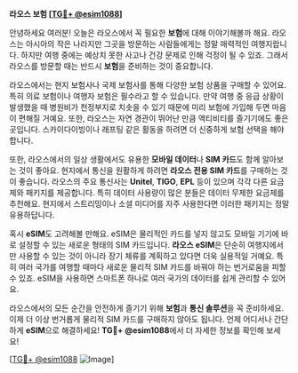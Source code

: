 **라오스 보험 [[TG💪+ @esim1088](https://t.me/s/esim1088)]**

안녕하세요 여러분! 오늘은 라오스에서 꼭 필요한 **보험**에 대해 이야기해볼까 해요. 라오스는 아시아의 작은 나라지만 그곳을 방문하는 사람들에게는 정말 매력적인 여행지랍니다. 하지만 여행 중에는 예상치 못한 사고나 건강 문제로 인해 걱정이 될 수 있죠. 그래서 라오스를 방문할 때는 반드시 **보험**을 준비하는 것이 중요합니다.

라오스에서는 현지 보험사나 국제 보험사를 통해 다양한 보험 상품을 구매할 수 있어요. 특히 의료 보험이나 여행자 보험은 필수라고 할 수 있습니다. 만약 여행 중 응급 상황이 발생했을 때 병원비가 천정부지로 치솟을 수 있기 때문에 미리 보험에 가입해 두면 마음이 편해질 거예요. 또한, 라오스는 자연 경관이 뛰어난 만큼 액티비티를 즐기기에도 좋은 곳입니다. 스카이다이빙이나 래프팅 같은 활동을 하려면 더 신중하게 보험 선택을 해야 합니다.

또한, 라오스에서의 일상 생활에서도 유용한 **모바일 데이터**나 **SIM 카드**도 함께 알아보는 것이 좋아요. 현지에서 통신을 원활하게 하려면 **라오스 전용 SIM 카드**를 구매하는 것이 좋습니다. 라오스의 주요 통신사는 **Unitel**, **TIGO**, **EPL** 등이 있으며 각각 다른 요금제와 패키지를 제공합니다. 특히 데이터 사용량이 많은 분들은 데이터 무제한 요금제를 추천해요. 현지에서 스트리밍이나 소셜 미디어를 자주 사용한다면 이러한 패키지는 정말 유용하답니다.

혹시 **eSIM**도 고려해볼 만해요. eSIM은 물리적인 카드를 넣지 않고도 모바일 기기에 바로 설정할 수 있는 새로운 형태의 SIM 카드입니다. **라오스 eSIM**은 단순히 여행지에서만 사용할 수 있는 것이 아니라 장기 체류를 계획하고 있다면 더욱 실용적일 거예요. 특히 여러 국가를 여행할 때마다 새로운 물리적 SIM 카드를 바꿔야 하는 번거로움을 피할 수 있죠. eSIM을 사용하면 스마트폰 하나로 여러 국가의 데이터를 쉽게 관리할 수 있어요.

라오스에서의 모든 순간을 안전하게 즐기기 위해 **보험**과 **통신 솔루션**을 꼭 준비하세요. 이제 더 이상 번거롭게 물리적 SIM 카드를 구매하지 않아도 됩니다. 언제 어디서나 간단하게 **eSIM**으로 해결하세요! **TG💪+ @esim1088**에서 더 자세한 정보를 확인해 보세요!

[[TG💪+ @esim1088](https://t.me/s/esim1088) ![Image](https://i.postimg.cc/Y0z9fWf4/image.png)]